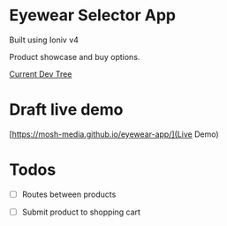 # Eyewear Selector App

Built using Ioniv v4

Product showcase and buy options.

[Current Dev Tree](https://mosh-media.github.io/eyewear-app/)

# Draft live demo

[https://mosh-media.github.io/eyewear-app/](Live Demo)

# Todos

- [ ] Routes between products
- [ ] Submit product to shopping cart 

